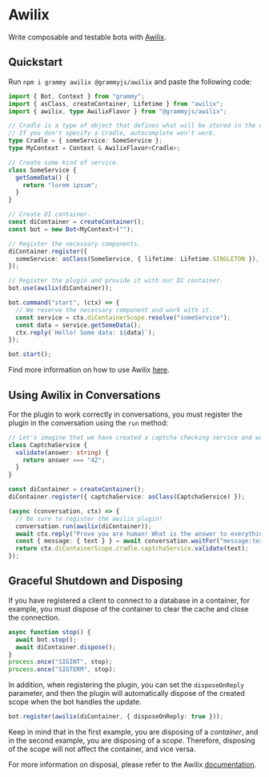 # Awilix

Write composable and testable bots with [Awilix](https://github.com/jeffijoe/awilix).

## Quickstart

Run `npm i grammy awilix @grammyjs/awilix` and paste the following code:

```ts
import { Bot, Context } from "grammy";
import { asClass, createContainer, Lifetime } from "awilix";
import { awilix, type AwilixFlavor } from "@grammyjs/awilix";

// Cradle is a type of object that defines what will be stored in the container.
// If you don't specify a Cradle, autocomplete won't work.
type Cradle = { someService: SomeService };
type MyContext = Context & AwilixFlavor<Cradle>;

// Create some kind of service.
class SomeService {
  getSomeData() {
    return "lorem ipsum";
  }
}

// Create DI container.
const diContainer = createContainer();
const bot = new Bot<MyContext>("");

// Register the necessary components.
diContainer.register({
  someService: asClass(SomeService, { lifetime: Lifetime.SINGLETON }),
});

// Register the plugin and provide it with our DI container.
bot.use(awilix(diContainer));

bot.command("start", (ctx) => {
  // We reserve the necessary component and work with it.
  const service = ctx.diContainerScope.resolve("someService");
  const data = service.getSomeData();
  ctx.reply(`Hello! Some data: ${data}`);
});

bot.start();
```

Find more information on how to use Awilix [here](https://github.com/jeffijoe/awilix#usage).

## Using Awilix in Conversations

For the plugin to work correctly in conversations, you must register the plugin in the conversation using the `run` method:

```ts
// Let's imagine that we have created a captcha checking service and want to use it in a conversation.
class CaptchaService {
  validate(answer: string) {
    return answer === "42";
  }
}

const diContainer = createContainer();
diContainer.register({ captchaService: asClass(CaptchaService) });

(async (conversation, ctx) => {
  // Be sure to register the awilix plugin!
  conversation.run(awilix(diContainer));
  await ctx.reply("Prove you are human! What is the answer to everything?");
  const { message: { text } } = await conversation.waitFor("message:text");
  return ctx.diContainerScope.cradle.captchaService.validate(text);
});
```

## Graceful Shutdown and Disposing

If you have registered a client to connect to a database in a container, for example, you must dispose of the container to clear the cache and close the connection.

```ts
async function stop() {
  await bot.stop();
  await diContainer.dispose();
}
process.once("SIGINT", stop);
process.once("SIGTERM", stop);
```

In addition, when registering the plugin, you can set the `disposeOnReply` parameter, and then the plugin will automatically dispose of the created scope when the bot handles the update.

```ts
bot.register(awilix(diContainer, { disposeOnReply: true }));
```

Keep in mind that in the first example, you are disposing of a _container_, and in the second example, you are disposing of a _scope_.
Therefore, disposing of the scope will not affect the container, and vice versa.

For more information on disposal, please refer to the Awilix [documentation](https://github.com/jeffijoe/awilix#disposing).
